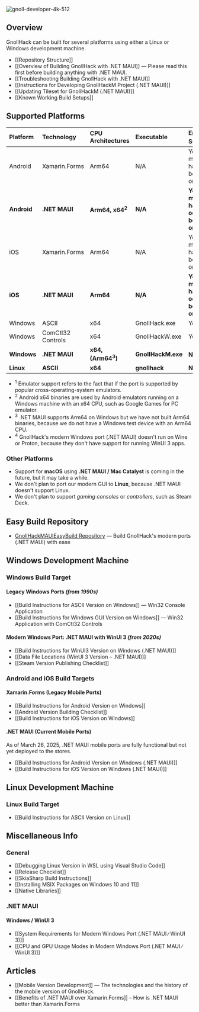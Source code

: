 ![gnoll-developer-4k-512](https://github.com/hyvanmielenpelit/GnollHack/assets/16661034/4776b936-c013-47b4-8bee-636f9dc5120d)

## Overview

GnollHack can be built for several platforms using either a Linux or Windows development machine.

* [[Repository Structure]]
* [[Overview of Building GnollHack with .NET MAUI]] — Please read this first before building anything with .NET MAUI.
* [[Troubleshooting Building GnollHack with .NET MAUI]]
* [[Instructions for Developing GnollHackM Project (.NET MAUI)]]
* [[Updating Tileset for GnollHackM (.NET MAUI)]]
* [[Known Working Build Setups]]

## Supported Platforms

| Platform | Technology | CPU Architectures | Executable | Emulator Support<sup>1</sup> |  Status |
|:---------|:-----------|:------------------|:-----------|:-----------------------------|:--------|
| Android | Xamarin.Forms | Arm64 | N/A | Yes, but may have odd behavior or crash | Legacy |
| **Android** | **.NET MAUI** | **Arm64, x64<sup>2</sup>** | **N/A** | **Yes, but may have odd behavior or crash** | **Current** | 
| iOS | Xamarin.Forms | Arm64 | N/A | Yes, but may have odd behavior or crash | Legacy |
| **iOS** | **.NET MAUI** | **Arm64** | **N/A** | **Yes, but may have odd behavior or crash** | **Current** |
| Windows | ASCII | x64 | GnollHack.exe | Yes | Legacy | 
| Windows | ComCtl32 Controls | x64 | GnollHackW.exe | Yes | Legacy | 
| **Windows** | **.NET MAUI** | **x64, (Arm64<sup>3</sup>)** | **GnollHackM.exe** | **No<sup>4</sup>** | **Current** |
| **Linux** | **ASCII** | **x64** | **gnollhack** | **N/A** | **Current** |

- <sup>1</sup> Emulator support refers to the fact that if the port is supported by popular cross-operating-system emulators.
- <sup>2</sup> Android x64 binaries are used by Android emulators running on a Windows machine with an x64 CPU, such as Google Games for PC emulator.
- <sup>3</sup> .NET MAUI supports Arm64 on Windows but we have not built Arm64 binaries, because we do not have a Windows test device with an Arm64 CPU.
- <sup>4</sup> GnollHack's modern Windows port (.NET MAUI) doesn't run on Wine or Proton, because they don't have support for running WinUI 3 apps.

### Other Platforms

- Support for **macOS** using **.NET MAUI / Mac Catalyst** is coming in the future, but it may take a while.
- We don't plan to port our modern GUI to **Linux**, because .NET MAUI doesn't support Linux.
- We don't plan to support _gaming consoles_ or _controllers_, such as Steam Deck.

## Easy Build Repository

* [GnollHackMAUIEasyBuild Repository](https://github.com/hyvanmielenpelit/GnollHackMAUIEasyBuild) — Build GnollHack's modern ports (.NET MAUI) with ease

## Windows Development Machine

### Windows Build Target

#### Legacy Windows Ports *(from 1990s)*

* [[Build Instructions for ASCII Version on Windows]] — Win32 Console Application
* [[Build Instructions for Windows GUI Version on Windows]] — Win32 Application with ComCtl32 Controls

#### Modern Windows Port: .NET MAUI with WinUI 3 *(from 2020s)*

* [[Build Instructions for WinUI3 Version on Windows (.NET MAUI)]]
* [[Data File Locations (WinUI 3 Version – .NET MAUI)]] 
* [[Steam Version Publishing Checklist]]

### Android and iOS Build Targets

#### Xamarin.Forms (Legacy Mobile Ports)

* [[Build Instructions for Android Version on Windows]]
* [[Android Version Building Checklist]]
* [[Build Instructions for iOS Version on Windows]]

#### .NET MAUI (Current Mobile Ports)

As of March 26, 2025, .NET MAUI mobile ports are fully functional but not yet deployed to the stores.

* [[Build Instructions for Android Version on Windows (.NET MAUI)]]
* [[Build Instructions for iOS Version on Windows (.NET MAUI)]]

## Linux Development Machine

### Linux Build Target

* [[Build Instructions for ASCII Version on Linux]]

## Miscellaneous Info

### General

* [[Debugging Linux Version in WSL using Visual Studio Code]]
* [[Release Checklist]]
* [[SkiaSharp Build Instructions]]
* [[Installing MSIX Packages on Windows 10 and 11]]
* [[Native Libraries]]

### .NET MAUI

#### Windows / WinUI 3

* [[System Requirements for Modern Windows Port (.NET MAUI ∕ WinUI 3)]]
* [[CPU and GPU Usage Modes in Modern Windows Port (.NET MAUI ∕ WinUI 3)]]

## Articles

* [[Mobile Version Development]] — The technologies and the history of the mobile version of GnollHack.
* [[Benefits of .NET MAUI over Xamarin.Forms]] – How is .NET MAUI better than Xamarin.Forms